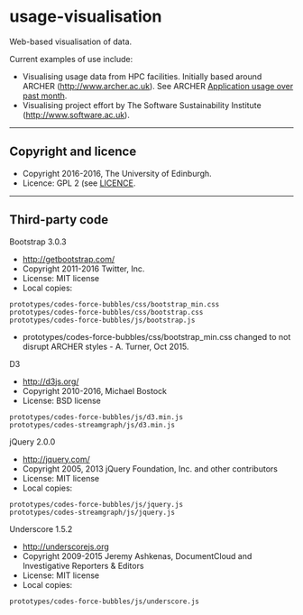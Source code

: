 # usage-visualisation

Web-based visualisation of data. 

Current examples of use include:

* Visualising usage data from HPC facilities. Initially based around ARCHER (http://www.archer.ac.uk). See ARCHER [Application usage over past month]( http://www.archer.ac.uk/status/codes/).
* Visualising project effort by The Software Sustainability Institute (http://www.software.ac.uk).

---

## Copyright and licence

* Copyright 2016-2016, The University of Edinburgh.
* Licence: GPL 2 (see [LICENCE](./LICENSE]).

---

## Third-party code

Bootstrap 3.0.3

* http://getbootstrap.com/
* Copyright 2011-2016 Twitter, Inc.
* License: MIT license
* Local copies:

```
prototypes/codes-force-bubbles/css/bootstrap_min.css
prototypes/codes-force-bubbles/css/bootstrap.css
prototypes/codes-force-bubbles/js/bootstrap.js
```

* prototypes/codes-force-bubbles/css/bootstrap_min.css changed to not disrupt ARCHER styles - A. Turner, Oct 2015.

D3

* http://d3js.org/
* Copyright  2010-2016, Michael Bostock
* License: BSD license

```
prototypes/codes-force-bubbles/js/d3.min.js
prototypes/codes-streamgraph/js/d3.min.js
```

jQuery 2.0.0

* http://jquery.com/
* Copyright 2005, 2013 jQuery Foundation, Inc. and other contributors
* License: MIT license
* Local copies:

```
prototypes/codes-force-bubbles/js/jquery.js
prototypes/codes-streamgraph/js/jquery.js
```

Underscore 1.5.2

* http://underscorejs.org
* Copyright 2009-2015 Jeremy Ashkenas, DocumentCloud and Investigative Reporters & Editors
* License: MIT license
* Local copies:

```
prototypes/codes-force-bubbles/js/underscore.js
```
